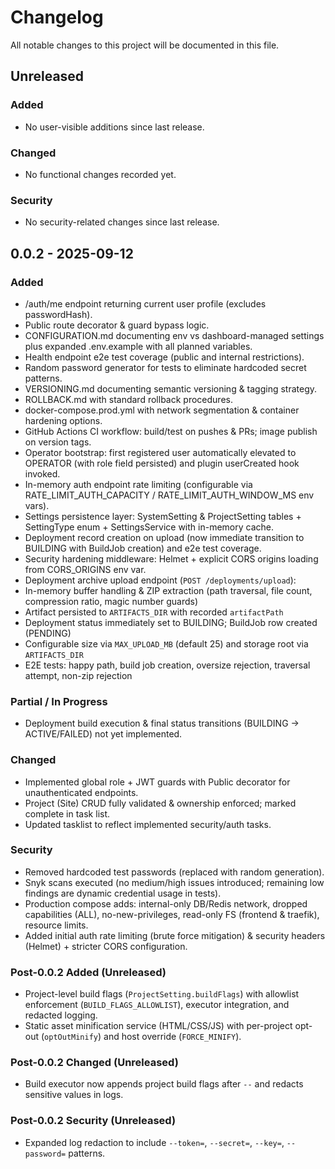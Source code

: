 # Changelog

All notable changes to this project will be documented in this file.

## Unreleased

### Added

- No user-visible additions since last release.

### Changed

- No functional changes recorded yet.

### Security

- No security-related changes since last release.

## 0.0.2 - 2025-09-12

### Added

- /auth/me endpoint returning current user profile (excludes passwordHash).
- Public route decorator & guard bypass logic.
- CONFIGURATION.md documenting env vs dashboard-managed settings plus expanded .env.example with all planned variables.
- Health endpoint e2e test coverage (public and internal restrictions).
- Random password generator for tests to eliminate hardcoded secret patterns.
- VERSIONING.md documenting semantic versioning & tagging strategy.
- ROLLBACK.md with standard rollback procedures.
- docker-compose.prod.yml with network segmentation & container hardening options.
- GitHub Actions CI workflow: build/test on pushes & PRs; image publish on version tags.
- Operator bootstrap: first registered user automatically elevated to OPERATOR (with role field persisted) and plugin userCreated hook invoked.
- In-memory auth endpoint rate limiting (configurable via RATE_LIMIT_AUTH_CAPACITY / RATE_LIMIT_AUTH_WINDOW_MS env vars).
- Settings persistence layer: SystemSetting & ProjectSetting tables + SettingType enum + SettingsService with in-memory cache.
- Deployment record creation on upload (now immediate transition to BUILDING with BuildJob creation) and e2e test coverage.
- Security hardening middleware: Helmet + explicit CORS origins loading from CORS_ORIGINS env var.
- Deployment archive upload endpoint (`POST /deployments/upload`):
- In-memory buffer handling & ZIP extraction (path traversal, file count, compression ratio, magic number guards)
- Artifact persisted to `ARTIFACTS_DIR` with recorded `artifactPath`
- Deployment status immediately set to BUILDING; BuildJob row created (PENDING)
- Configurable size via `MAX_UPLOAD_MB` (default 25) and storage root via `ARTIFACTS_DIR`
- E2E tests: happy path, build job creation, oversize rejection, traversal attempt, non-zip rejection

### Partial / In Progress

- Deployment build execution & final status transitions (BUILDING -> ACTIVE/FAILED) not yet implemented.

### Changed

- Implemented global role + JWT guards with Public decorator for unauthenticated endpoints.
- Project (Site) CRUD fully validated & ownership enforced; marked complete in task list.
- Updated tasklist to reflect implemented security/auth tasks.

### Security

- Removed hardcoded test passwords (replaced with random generation).
- Snyk scans executed (no medium/high issues introduced; remaining low findings are dynamic credential usage in tests).
- Production compose adds: internal-only DB/Redis network, dropped capabilities (ALL), no-new-privileges, read-only FS (frontend & traefik), resource limits.
- Added initial auth rate limiting (brute force mitigation) & security headers (Helmet) + stricter CORS configuration.

### Post-0.0.2 Added (Unreleased)

- Project-level build flags (`ProjectSetting.buildFlags`) with allowlist enforcement (`BUILD_FLAGS_ALLOWLIST`), executor integration, and redacted logging.
- Static asset minification service (HTML/CSS/JS) with per-project opt-out (`optOutMinify`) and host override (`FORCE_MINIFY`).

### Post-0.0.2 Changed (Unreleased)

- Build executor now appends project build flags after `--` and redacts sensitive values in logs.

### Post-0.0.2 Security (Unreleased)

- Expanded log redaction to include `--token=`, `--secret=`, `--key=`, `--password=` patterns.
